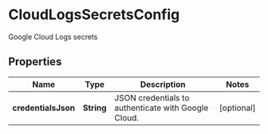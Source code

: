 

# CloudLogsSecretsConfig

Google Cloud Logs secrets

## Properties

| Name | Type | Description | Notes |
|------------ | ------------- | ------------- | -------------|
|**credentialsJson** | **String** | JSON credentials to authenticate with Google Cloud. |  [optional] |




